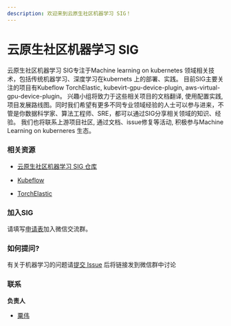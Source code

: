 ```yaml
---
description: 欢迎来到云原生社区机器学习 SIG！
---
```


# 云原生社区机器学习 SIG

云原生社区机器学习 SIG专注于Machine learning on kubernetes 领域相关技术，包括传统机器学习、深度学习在kubernets 上的部署、实践。 目前SIG主要关注的项目有Kubeflow TorchElastic, kubevirt-gpu-device-plugin, aws-virtual-gpu-device-plugin。 兴趣小组将致力于这些相关项目的文档翻译, 使用配置实践, 项目发展路线图。同时我们希望有更多不同专业领域经验的人士可以参与进来，不管是你数据科学家、算法工程师、SRE，都可以通过SIG分享相关领域的知识、经验。 我们也将联系上游项目社区, 通过文档、issue修复等活动, 积极参与Machine Learning on kuberneres 生态。



### 相关资源

* [云原生社区机器学习 SIG 仓库](https://i.cloudnative.to/machinelearning/)

* [Kubeflow](https://www.kubeflow.org/)

* [TorchElastic](https://github.com/pytorch/elastic)

  

### 加入SIG

请填写[申请表](https://wj.qq.com/s2/8131149/d1ae)加入微信交流群。



### 如何提问?

有关于机器学习的问题请[提交 Issue](https://github.com/cloudnativeto/sig-machinelearning/issues/new) 后将链接发到微信群中讨论



### 联系

**负责人**

* [粟伟](https://github.com/stevensu1977)

